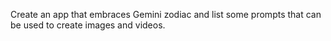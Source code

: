 Create an app that embraces Gemini zodiac and list some prompts that can be used to create images and videos.
